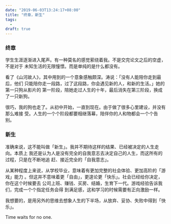 ```yaml
---
date: "2019-06-03T13:24:17+08:00"
title: "终章，新生"
tags:
  -
draft: true
---
```


### 终章

学生生涯逐渐进入尾声。有一种莫名的感觉萦绕着我。不是交完论文之后的空虚，不是对于
未知生活的无限憧憬。而是单纯的是什么都没有。

看了《山河故人》，其中用到的一个意象感触颇深。涛说：「没有人能陪你走到最后，他们
只能陪你走一段路，过了这段路，你会遇见新的人，和新的生活。」她的第一只狗从影片的
第一阶段，陪她走过人生的十年，最后消失在第三阶段，换成了一只新狗。

很巧，我的狗也走了。从初中开始，一直到现在。由于做了很多心里建设，并没有那么难接
受。人生的一个个阶段都要相继落幕，陪伴你的人和物都会一个个告别。

### 新生

准确来说，这不能叫做「新生」。我并不期待这样的结果、已经被决定的人生走向。本质上
我还是认为人是没有完全的自我意志去决定自己的人生，而这所有的过程，只是在不断地追
赶、接近完全的「自我意志」。

从某种程度上来说，从学校毕业，意味着有更加完整的社会体验、更加高阶的「游戏」能力
。但这并不意味着更「自由」，更遑论更「快乐」。社会已经给你决定，你在这个时候要去
公司上班、赚钱、买房、结婚，生育下一代。游戏经验告诉我们，完成一个个指定任务会得
到满足感，这和学习的时候需要有正向激励一样。

我想要的，是用另外的思维去想象人生的下半场，从放弃、妥协、失败中得到「快乐」。

Time waits for no one.
